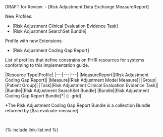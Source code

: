 
<div class="new-content" markdown="1">
DRAFT for Review:
- [Risk Adjustment Data Exchange MeasureReport]

New Profiles: 
- [Risk Adjustment Clinical Evaluation Evidence Task]
- [Risk Adjustment SearchSet Bundle]

Profile with new Extensions:
- [Risk Adjustment Coding Gap Report]
</div>

List of profiles that define constrains on FHIR resources for systems conforming to this implementation guide.

|Resource Type|Profile|
|---|---|---|
|MeasureReport|[Risk Adjustment Coding Gap Report]|
|Measure|[Risk Adjustment Model Measure]|
|Group|[Patient Group]|
|Task|[Risk Adjustment Clinical Evaluation Evidence Task]|
|Bundle|[Risk Adjustment SearchSet Bundle]
|Bundle|[Risk Adjustment Coding Gap Report Bundle]*|
{: .grid}

*The Risk Adjustment Coding Gap Report Bundle is a collection Bundle returned by [$ra.evaluate-measure]

<br />

{% include link-list.md %}
